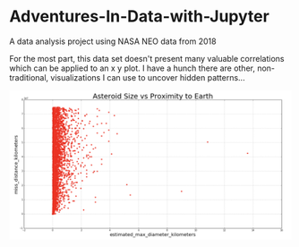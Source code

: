 # Adventures-In-Data-with-Jupyter
A data analysis project using NASA NEO data from 2018

For the most part, this data set doesn't present many valuable correlations which can be applied to an x y plot.
I have a hunch there are other, non-traditional, visualizations I can use to uncover hidden patterns...

![WOWOWOW](https://github.com/1powechri2/Adventures-In-Data-with-Jupyter/blob/master/some_data.png)
